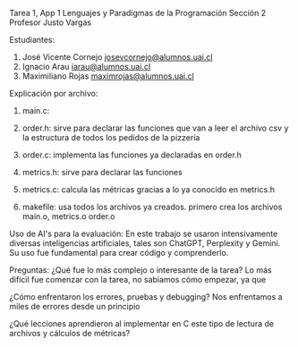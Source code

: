 Tarea 1, App 1 Lenguajes y Paradigmas de la Programación Sección 2
Profesor Justo Vargas

Estudiantes: 
1. José Vicente Cornejo josevcornejo@alumnos.uai.cl
2. Ignacio Arau iarau@alumnos.uai.cl
3. Maximiliano Rojas maximrojas@alumnos.uai.cl

Explicación por archivo:
1. main.c: 


2. order.h: sirve para declarar las funciones que van a leer el archivo csv y la estructura de todos los pedidos de la pizzería


3. order.c: implementa las funciones ya declaradas en order.h


4. metrics.h: sirve para declarar las funciones


5. metrics.c: calcula las métricas gracias a lo ya conocido en metrics.h


8. makefile: usa todos los archivos ya creados. primero crea los archivos main.o, metrics.o order.o


Uso de AI's para la evaluación: 
En este trabajo se usaron intensivamente diversas inteligencias artificiales, tales son ChatGPT, Perplexity y Gemini. Su uso fue fundamental para crear código y comprenderlo. 


Preguntas:
¿Qué fue lo más complejo o interesante de la tarea?
Lo más difícil fue comenzar con la tarea, no sabíamos cómo empezar, ya que

¿Cómo enfrentaron los errores, pruebas y debugging?
Nos enfrentamos a miles de errores desde un principio

¿Qué lecciones aprendieron al implementar en C este tipo de lectura de archivos y cálculos de métricas?

